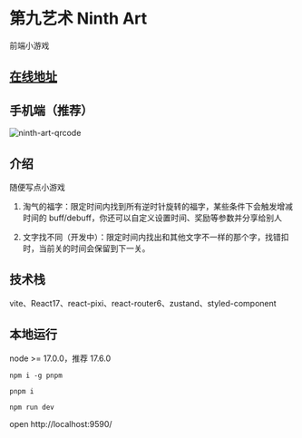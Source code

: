 # 第九艺术 Ninth Art

前端小游戏

## [在线地址](http://47.102.207.71/)

## 手机端（推荐）

![ninth-art-qrcode](https://github.com/HiWayne/ninth_art/assets/42726028/0a7877a6-ddea-461e-bb7e-655d8456f315)

## 介绍

随便写点小游戏

1. 淘气的福字：限定时间内找到所有逆时针旋转的福字，某些条件下会触发增减时间的 buff/debuff，你还可以自定义设置时间、奖励等参数并分享给别人

2. 文字找不同（开发中）：限定时间内找出和其他文字不一样的那个字，找错扣时，当前关的时间会保留到下一关。

## 技术栈

vite、React17、react-pixi、react-router6、zustand、styled-component

## 本地运行

node >= 17.0.0，推荐 17.6.0

```shell
npm i -g pnpm

pnpm i

npm run dev
```

open http://localhost:9590/
